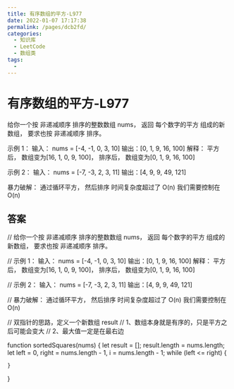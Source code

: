 ```yaml
---
title: 有序数组的平方-L977
date: 2022-01-07 17:17:38
permalink: /pages/dcb2fd/
categories:
  - 知识库
  - LeetCode
  - 数组类
tags:
  - 
---
```



# 有序数组的平方-L977

给你一个按 非递减顺序 排序的整数数组 nums， 返回 每个数字的平方 组成的新数组， 要求也按 非递减顺序 排序。

示例 1： 输入： nums = [-4, -1, 0, 3, 10] 输出：[0, 1, 9, 16, 100] 解释： 平方后， 数组变为[16, 1, 0, 9, 100]， 排序后， 数组变为[0, 1, 9, 16, 100]

示例 2： 输入： nums = [-7, -3, 2, 3, 11] 输出：[4, 9, 9, 49, 121]

暴力破解： 通过循环平方， 然后排序 时间复杂度超过了 O(n) 我们需要控制在 O(n)

<!-- more -->

## 答案

// 给你一个按 非递减顺序 排序的整数数组 nums， 返回 每个数字的平方 组成的新数组， 要求也按 非递减顺序 排序。

// 示例 1： 输入： nums = [-4, -1, 0, 3, 10] 输出：[0, 1, 9, 16, 100] 解释： 平方后， 数组变为[16, 1, 0, 9, 100]， 排序后， 数组变为[0, 1, 9, 16, 100]

// 示例 2： 输入： nums = [-7, -3, 2, 3, 11] 输出：[4, 9, 9, 49, 121]

// 暴力破解： 通过循环平方， 然后排序 时间复杂度超过了 O(n) 我们需要控制在 O(n)

// 双指针的思路，定义一个新数组 result
// 1、数组本身就是有序的，只是平方之后可能会变大
// 2、最大值一定是在最右边

function sortedSquares(nums) {
    let result = [];
    result.length = nums.length;
    let left = 0,
        right = nums.length - 1,
        i = nums.length - 1;
    while (left <= right) {

    }
}